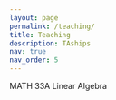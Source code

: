 ```yaml
---
layout: page
permalink: /teaching/
title: Teaching
description: TAships
nav: true
nav_order: 5
---
```




MATH 33A Linear Algebra
